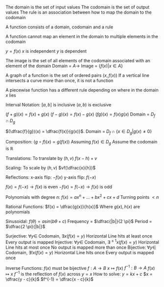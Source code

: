 The domain is the set of input values
The codomain is the set of output values
The rule is an association between how to map the domain to the codomain

A function consists of a domain, codomain and a rule

A function cannot map an element in the domain to multiple elements in the codomain

$y = f(x)$
	$x$ is independent
	$y$ is dependent 

The image is the set of all elements of the codomain associated with an element of the domain
	Domain = $A \to$ Image = $\{f(x) | x \in A \}$

A graph of a function is the set of ordered pairs $(x, f(x))$
	If a vertical line intersects a curve more than once, it is not a function

A piecewise function has a different rule depending on where in the domain $x$ lies

Interval Notation:
	$[a, b]$ is inclusive
	$(a, b)$ is exclusive

$(f + g)(x) = f(x) + g(x)$
$(f - g)(x) = f(x) - g(x)$
$(fg)(x) = f(x)g(x)$
Domain = $D_f \cap D_g$

$(\dfrac{f}{g})(x) = \dfrac{f(x)}{g(x)}$.
	Domain = $D_f \cap \{ x \in D_g | g(x) \neq 0 \}$

Composition:
	($g \circ f)(x) = g(f(x))$
		Assuming $f(x) \in D_g$
	Assume the codomain is $\mathbb{R}$

Translations:
	To translate by $(h, v)$
	$f(x - h) + v$

Scaling:
	To scale by $(h, v)$
	$vf(\dfrac{x}{h})$

Reflections:
	x-axis flip:
		$-f(x)$
	y-axis flip:
		$f(-x)$

$f(x) = f(-x) \to f(x)$ is even
$-f(x) = f(-x) \to f(x)$ is odd

Polynomials with degree $n$:
	$f(x) = a x^n + \dots + b x^2 + c x + d$
	Turning points $< n$

Rational Functions:
	$f(x) = \dfrac{g(x)}{h(x)}$
	Where $g(x), h(x)$ are polynomials

Sinusoidal:
	$f(\theta) = a sin(b \theta + c)$
	Frequency = $\dfrac{|b|}{2 \pi}$
	Period = $\dfrac{2 \pi}{|b|}$

Surjective: $\forall y \in$ Codomain, $\exists x (f(x) = y)$
	Horizontal Line hits at least once
	Every output is mapped
Injective: $\forall y \in$ Codomain, $\exists^{\leq 1} x (f(x) = y)$
	Horizontal Line hits at most once
	No output is mapped more than once
Bijective: $\forall y \in$ Codomain, $\exists !x (f(x) = y)$
	Horizontal Line hits once
	Every output is mapped once

Inverse Functions:
	$f(x)$ must be bijective
	$f : A \to B$
		$x \mapsto f(x)$
	$f^{-1} : B \to A$
		$f(x) \mapsto x$
	$f^{-1}$ is the reflection of $f(x)$ across $y = x$
	How to solve:
		$y = kx + c$
		$x = \dfrac{y - c}{k}$
		$f^{-1} = \dfrac{x - c}{k}$

